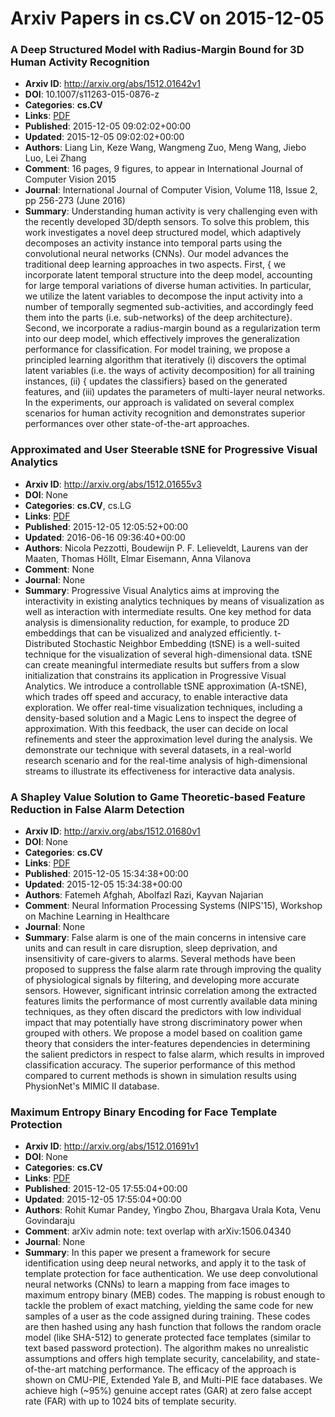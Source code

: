 # Arxiv Papers in cs.CV on 2015-12-05
### A Deep Structured Model with Radius-Margin Bound for 3D Human Activity Recognition
- **Arxiv ID**: http://arxiv.org/abs/1512.01642v1
- **DOI**: 10.1007/s11263-015-0876-z
- **Categories**: **cs.CV**
- **Links**: [PDF](http://arxiv.org/pdf/1512.01642v1)
- **Published**: 2015-12-05 09:02:02+00:00
- **Updated**: 2015-12-05 09:02:02+00:00
- **Authors**: Liang Lin, Keze Wang, Wangmeng Zuo, Meng Wang, Jiebo Luo, Lei Zhang
- **Comment**: 16 pages, 9 figures, to appear in International Journal of Computer
  Vision 2015
- **Journal**: International Journal of Computer Vision, Volume 118, Issue 2, pp
  256-273 (June 2016)
- **Summary**: Understanding human activity is very challenging even with the recently developed 3D/depth sensors. To solve this problem, this work investigates a novel deep structured model, which adaptively decomposes an activity instance into temporal parts using the convolutional neural networks (CNNs). Our model advances the traditional deep learning approaches in two aspects. First, { we incorporate latent temporal structure into the deep model, accounting for large temporal variations of diverse human activities. In particular, we utilize the latent variables to decompose the input activity into a number of temporally segmented sub-activities, and accordingly feed them into the parts (i.e. sub-networks) of the deep architecture}. Second, we incorporate a radius-margin bound as a regularization term into our deep model, which effectively improves the generalization performance for classification. For model training, we propose a principled learning algorithm that iteratively (i) discovers the optimal latent variables (i.e. the ways of activity decomposition) for all training instances, (ii) { updates the classifiers} based on the generated features, and (iii) updates the parameters of multi-layer neural networks. In the experiments, our approach is validated on several complex scenarios for human activity recognition and demonstrates superior performances over other state-of-the-art approaches.



### Approximated and User Steerable tSNE for Progressive Visual Analytics
- **Arxiv ID**: http://arxiv.org/abs/1512.01655v3
- **DOI**: None
- **Categories**: **cs.CV**, cs.LG
- **Links**: [PDF](http://arxiv.org/pdf/1512.01655v3)
- **Published**: 2015-12-05 12:05:52+00:00
- **Updated**: 2016-06-16 09:36:40+00:00
- **Authors**: Nicola Pezzotti, Boudewijn P. F. Lelieveldt, Laurens van der Maaten, Thomas Höllt, Elmar Eisemann, Anna Vilanova
- **Comment**: None
- **Journal**: None
- **Summary**: Progressive Visual Analytics aims at improving the interactivity in existing analytics techniques by means of visualization as well as interaction with intermediate results. One key method for data analysis is dimensionality reduction, for example, to produce 2D embeddings that can be visualized and analyzed efficiently. t-Distributed Stochastic Neighbor Embedding (tSNE) is a well-suited technique for the visualization of several high-dimensional data. tSNE can create meaningful intermediate results but suffers from a slow initialization that constrains its application in Progressive Visual Analytics. We introduce a controllable tSNE approximation (A-tSNE), which trades off speed and accuracy, to enable interactive data exploration. We offer real-time visualization techniques, including a density-based solution and a Magic Lens to inspect the degree of approximation. With this feedback, the user can decide on local refinements and steer the approximation level during the analysis. We demonstrate our technique with several datasets, in a real-world research scenario and for the real-time analysis of high-dimensional streams to illustrate its effectiveness for interactive data analysis.



### A Shapley Value Solution to Game Theoretic-based Feature Reduction in False Alarm Detection
- **Arxiv ID**: http://arxiv.org/abs/1512.01680v1
- **DOI**: None
- **Categories**: **cs.CV**
- **Links**: [PDF](http://arxiv.org/pdf/1512.01680v1)
- **Published**: 2015-12-05 15:34:38+00:00
- **Updated**: 2015-12-05 15:34:38+00:00
- **Authors**: Fatemeh Afghah, Abolfazl Razi, Kayvan Najarian
- **Comment**: Neural Information Processing Systems (NIPS'15), Workshop on Machine
  Learning in Healthcare
- **Journal**: None
- **Summary**: False alarm is one of the main concerns in intensive care units and can result in care disruption, sleep deprivation, and insensitivity of care-givers to alarms. Several methods have been proposed to suppress the false alarm rate through improving the quality of physiological signals by filtering, and developing more accurate sensors. However, significant intrinsic correlation among the extracted features limits the performance of most currently available data mining techniques, as they often discard the predictors with low individual impact that may potentially have strong discriminatory power when grouped with others. We propose a model based on coalition game theory that considers the inter-features dependencies in determining the salient predictors in respect to false alarm, which results in improved classification accuracy. The superior performance of this method compared to current methods is shown in simulation results using PhysionNet's MIMIC II database.



### Maximum Entropy Binary Encoding for Face Template Protection
- **Arxiv ID**: http://arxiv.org/abs/1512.01691v1
- **DOI**: None
- **Categories**: **cs.CV**
- **Links**: [PDF](http://arxiv.org/pdf/1512.01691v1)
- **Published**: 2015-12-05 17:55:04+00:00
- **Updated**: 2015-12-05 17:55:04+00:00
- **Authors**: Rohit Kumar Pandey, Yingbo Zhou, Bhargava Urala Kota, Venu Govindaraju
- **Comment**: arXiv admin note: text overlap with arXiv:1506.04340
- **Journal**: None
- **Summary**: In this paper we present a framework for secure identification using deep neural networks, and apply it to the task of template protection for face authentication. We use deep convolutional neural networks (CNNs) to learn a mapping from face images to maximum entropy binary (MEB) codes. The mapping is robust enough to tackle the problem of exact matching, yielding the same code for new samples of a user as the code assigned during training. These codes are then hashed using any hash function that follows the random oracle model (like SHA-512) to generate protected face templates (similar to text based password protection). The algorithm makes no unrealistic assumptions and offers high template security, cancelability, and state-of-the-art matching performance. The efficacy of the approach is shown on CMU-PIE, Extended Yale B, and Multi-PIE face databases. We achieve high (~95%) genuine accept rates (GAR) at zero false accept rate (FAR) with up to 1024 bits of template security.



